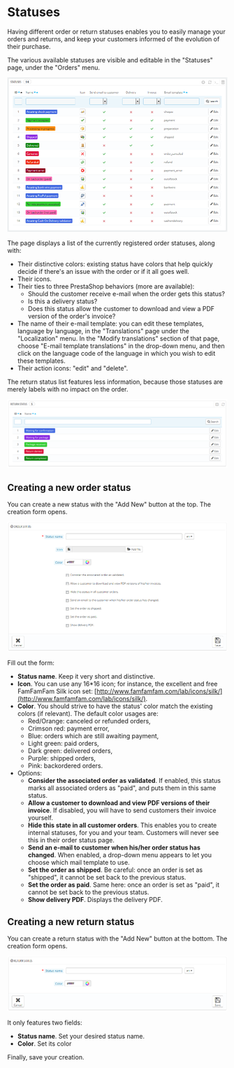 # Statuses

Having different order or return statuses enables you to easily manage your orders and returns, and keep your customers informed of the evolution of their purchase.

The various available statuses are visible and editable in the "Statuses" page, under the "Orders" menu.

![](<../../../.gitbook/assets/38109199 (1).png>)

The page displays a list of the currently registered order statuses, along with:

* Their distinctive colors: existing status have colors that help quickly decide if there's an issue with the order or if it all goes well.
* Their icons.
* Their ties to three PrestaShop behaviors (more are available):
  * Should the customer receive e-mail when the order gets this status?
  * Is this a delivery status?
  * Does this status allow the customer to download and view a PDF version of the order's invoice?
* The name of their e-mail template: you can edit these templates, language by language, in the "Translations" page under the "Localization" menu. In the "Modify translations" section of that page, choose "E-mail template translations" in the drop-down menu, and then click on the language code of the language in which you wish to edit these templates.
* Their action icons: "edit" and "delete".

The return status list features less information, because those statuses are merely labels with no impact on the order.

![](<../../../.gitbook/assets/23038627 (1).png>)

## Creating a new order status <a href="#statuses-creatinganeworderstatus" id="statuses-creatinganeworderstatus"></a>

You can create a new status with the "Add New" button at the top. The creation form opens.

![](<../../../.gitbook/assets/23038625 (1).png>)

Fill out the form:

* **Status name**. Keep it very short and distinctive.
* **Icon**. You can use any 16\*16 icon; for instance, the excellent and free FamFamFam Silk icon set: [http://www.famfamfam.com/lab/icons/silk/](http://www.famfamfam.com/lab/icons/silk/).
* **Color**. You should strive to have the status' color match the existing colors (if relevant). The default color usages are:
  * Red/Orange: canceled or refunded orders,
  * Crimson red: payment error,
  * Blue: orders which are still awaiting payment,
  * Light green: paid orders,
  * Dark green: delivered orders,
  * Purple: shipped orders,
  * Pink: backordered orders.
* Options:
  * **Consider the associated order as validated**. If enabled, this status marks all associated orders as "paid", and puts them in this same status.
  * **Allow a customer to download and view PDF versions of their invoice**. If disabled, you will have to send customers their invoice yourself.
  * **Hide this state in all customer orders**. This enables you to create internal statuses, for you and your team. Customers will never see this in their order status page.
  * **Send an e-mail to customer when his/her order status has changed**. When enabled, a drop-down menu appears to let you choose which mail template to use.
  * **Set the order as shipped**. Be careful: once an order is set as "shipped", it cannot be set back to the previous status.
  * **Set the order as paid**. Same here: once an order is set as "paid", it cannot be set back to the previous status.
  * **Show delivery PDF**. Displays the delivery PDF.

## Creating a new return status <a href="#statuses-creatinganewreturnstatus" id="statuses-creatinganewreturnstatus"></a>

You can create a return status with the "Add New" button at the bottom. The creation form opens.

![](<../../../.gitbook/assets/23038630 (1).png>)

It only features two fields:

* **Status name**. Set your desired status name.
* **Color**. Set its color

Finally, save your creation.
